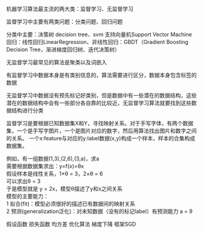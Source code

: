 
  机器学习算法最主流的两大类：监督学习、无监督学习
  
  监督学习中主要有两类问题：分类问题、回归问题
  
  分类中主要：决策树 decision tree、svm 支持向量机Support Vector Machine
  回归：线性回归LinearRegression、非线性回归：GBDT（Gradient Boosting Decision Tree，渐进梯度回归树、迭代决策树）
  
  无监督学习最常见的算法是聚类以及词嵌入
  
  有监督学习中数据本身是有类别信息的，算法需要进行区分，数据本身包含标签的数据
  
  无监督学习中数据没有预先标记好类别，但是数据中有一些潜在的数据结构，这些潜在的数据结构中会有一些部分各自靠的比较近，无监督学习算法就要找到这些数据结构进行分类
  
  监督学习是要根据已知数据集X和Y，寻找映射关系。对于手写字体，有两个数据集，一个是手写字图片，一个是图片对应的数字，然后用算法找出图片和数字之间的关系。
一个x:feature与对应的y:label数据(x,y)构成一个样本，样本的合集构成数据集。

  例如，有一组数据(1,3),(2,6),(3,a)，求a     
  需要根据数据集求出：y=f(x)=θx     
  假设样本是线性关系，1×θ = 3，2×θ = 6      
  可以求出θ = 3     
  于是模型就是 y = 2x，模型θ描述了y和x之间关系     
  模型的主要能力：     
  1 拟合(fit)：模型必须很好的描述已有数据间的映射关系     
  2 预测(generalization泛化)：对未知数据（没有的标记label）有预测能力
  a = 9     
  


假设函数
损失函数 均方差
优化算法 梯度下降 框架SGD
